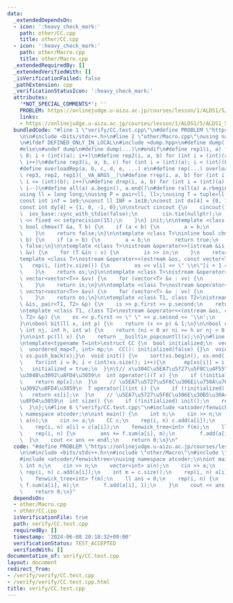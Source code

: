```yaml
---
data:
  _extendedDependsOn:
  - icon: ':heavy_check_mark:'
    path: other/CC.cpp
    title: other/CC.cpp
  - icon: ':heavy_check_mark:'
    path: other/Macro.cpp
    title: other/Macro.cpp
  _extendedRequiredBy: []
  _extendedVerifiedWith: []
  _isVerificationFailed: false
  _pathExtension: cpp
  _verificationStatusIcon: ':heavy_check_mark:'
  attributes:
    '*NOT_SPECIAL_COMMENTS*': ''
    PROBLEM: https://onlinejudge.u-aizu.ac.jp/courses/lesson/1/ALDS1/5/ALDS1_5_D
    links:
    - https://onlinejudge.u-aizu.ac.jp/courses/lesson/1/ALDS1/5/ALDS1_5_D
  bundledCode: "#line 1 \"verify/CC.test.cpp\"\n#define PROBLEM \"https://onlinejudge.u-aizu.ac.jp/courses/lesson/1/ALDS1/5/ALDS1_5_D\"\
    \n\n#include <bits/stdc++.h>\n#line 2 \"other/Macro.cpp\"\nusing namespace std;\n\
    \n#ifdef DEFINED_ONLY_IN_LOCAL\n#include <dump.hpp>\n#define dump(...) cpp_dump(__VA_ARGS__)\n\
    #else\n#undef dump\n#define dump(...)\n#endif\n#define rep1(i, a) for (int i =\
    \ 0; i < (int)(a); i++)\n#define rep2(i, a, b) for (int i = (int)(a); i < (int)(b);\
    \ i++)\n#define rep3(i, a, b, c) for (int i = (int)(a); i < (int)(b); i += (int)(c))\n\
    #define overloadRep(a, b, c, d, e, ...) e\n#define rep(...) overloadRep(__VA_ARGS__,\
    \ rep3, rep2, rep1)(__VA_ARGS__)\n#define rrep(i, a, b) for (int i = (int)(a);\
    \ i <= (int)(b); i++)\n#define drep(i, a, b) for (int i = (int)(a); i >= (int)(b);\
    \ i--)\n#define all(a) a.begin(), a.end()\n#define rall(a) a.rbegin(), a.rend()\n\
    using ll = long long;\nusing P = pair<ll, ll>;\nusing T = tuple<ll, ll, ll>;\n\
    const int inf = 1e9;\nconst ll INF = 1e18;\nconst int dx[4] = {0, 1, 0, -1};\n\
    const int dy[4] = {1, 0, -1, 0};\n\nstruct cincout {\n    cincout() {\n      \
    \  ios_base::sync_with_stdio(false);\n        cin.tie(nullptr);\n        cout\
    \ << fixed << setprecision(15);\n    }\n} init;\n\ntemplate <class T>\ninline\
    \ bool chmax(T &a, T b) {\n    if (a < b) {\n        a = b;\n        return true;\n\
    \    }\n    return false;\n}\n\ntemplate <class T>\ninline bool chmin(T &a, T\
    \ b) {\n    if (a > b) {\n        a = b;\n        return true;\n    }\n    return\
    \ false;\n}\n\ntemplate <class T>\nistream &operator>>(istream &is, vector<T>\
    \ &v) {\n    for (T &in : v) {\n        is >> in;\n    }\n    return is;\n}\n\n\
    template <class T>\nostream &operator<<(ostream &os, const vector<T> &v) {\n \
    \   rep(i, (int)v.size()) {\n        os << v[i] << \" \\n\"[i + 1 == (int)v.size()];\n\
    \    }\n    return os;\n}\n\ntemplate <class T>\nistream &operator>>(istream &is,\
    \ vector<vector<T>> &vv) {\n    for (vector<T> &v : vv) {\n        is >> v;\n\
    \    }\n    return is;\n}\n\ntemplate <class T>\nostream &operator<<(ostream &os,\
    \ vector<vector<T>> &vv) {\n    for (vector<T> &v : vv) {\n        os << v;\n\
    \    }\n    return os;\n}\n\ntemplate <class T1, class T2>\nistream &operator>>(istream\
    \ &is, pair<T1, T2> &p) {\n    is >> p.first >> p.second;\n    return is;\n}\n\
    \ntemplate <class T1, class T2>\nostream &operator<<(ostream &os, const pair<T1,\
    \ T2> &p) {\n    os << p.first << \" \" << p.second << '\\n';\n    return os;\n\
    }\n\nbool bit(ll x, int p) {\n    return (x >> p) & 1;\n}\n\nbool out(int ni,\
    \ int nj, int h, int w) {\n    return (ni < 0 or ni >= h or nj < 0 or nj >= w);\n\
    }\n\nint pc(ll x) {\n    return __builtin_popcountll(x);\n}\n#line 1 \"other/CC.cpp\"\
    \ntemplate<typename T=int>\nstruct CC {\n  bool initialized;\n  vector<T> xs;\n\
    \  unordered_map<T, int> mp;\n  CC(): initialized(false) {}\n  void add(T x) {\
    \ xs.push_back(x);}\n  void init() {\n    sort(xs.begin(), xs.end());\n    xs.erase(unique(xs.begin(),xs.end()),xs.end());\n\
    \    for(int i = 0; i < (int)xs.size(); i++){\n      mp[xs[i]] = i;\n    }\n \
    \   initialized = true;\n  }\n\t// x\u304C\u5EA7\u5727\u5F8C\u4F55\u756A\u76EE\
    \u304B\u3092\u8FD4\u3059\n  int operator()(T x) {\n    if (!initialized) init();\n\
    \    return mp[x];\n  }\n    // \u5EA7\u5727\u5F8C\u306Ei\u756A\u76EE\u306E\u5024\
    \u3092\u8FD4\u3059\n  T operator[](int i) {\n    if (!initialized) init();\n \
    \   return xs[i];\n  }\n    // \u5EA7\u5727\u5F8C\u306E\u30B5\u30A4\u30BA\u3092\
    \u8FD4\u3059\n  int size() {\n    if (!initialized) init();\n    return xs.size();\n\
    \  }\n};\n#line 6 \"verify/CC.test.cpp\"\n#include <atcoder/fenwicktree>\nusing\
    \ namespace atcoder;\n\nint main() {\n    int n;\n    cin >> n;\n    vector<int>\
    \ a(n);\n    cin >> a;\n    CC c;\n    rep(i, n) c.add(a[i]);\n    int m = c.size();\n\
    \    rep(i, n) a[i] = c(a[i]);\n    fenwick_tree<int> f(m);\n    ll ans = 0;\n\
    \    rep(i, n) {\n        ans += f.sum(a[i], m);\n        f.add(a[i], 1);\n  \
    \  }\n    cout << ans << endl;\n    return 0;\n}\n"
  code: "#define PROBLEM \"https://onlinejudge.u-aizu.ac.jp/courses/lesson/1/ALDS1/5/ALDS1_5_D\"\
    \n\n#include <bits/stdc++.h>\n#include \"other/Macro\"\n#include \"other/CC\"\n\
    #include <atcoder/fenwicktree>\nusing namespace atcoder;\n\nint main() {\n   \
    \ int n;\n    cin >> n;\n    vector<int> a(n);\n    cin >> a;\n    CC c;\n   \
    \ rep(i, n) c.add(a[i]);\n    int m = c.size();\n    rep(i, n) a[i] = c(a[i]);\n\
    \    fenwick_tree<int> f(m);\n    ll ans = 0;\n    rep(i, n) {\n        ans +=\
    \ f.sum(a[i], m);\n        f.add(a[i], 1);\n    }\n    cout << ans << endl;\n\
    \    return 0;\n}"
  dependsOn:
  - other/Macro.cpp
  - other/CC.cpp
  isVerificationFile: true
  path: verify/CC.test.cpp
  requiredBy: []
  timestamp: '2024-06-08 20:18:32+09:00'
  verificationStatus: TEST_ACCEPTED
  verifiedWith: []
documentation_of: verify/CC.test.cpp
layout: document
redirect_from:
- /verify/verify/CC.test.cpp
- /verify/verify/CC.test.cpp.html
title: verify/CC.test.cpp
---
```

